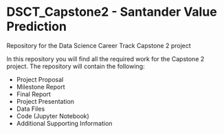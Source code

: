 # DSCT_Capstone2 - Santander Value Prediction 
Repository for the Data Science Career Track Capstone 2 project

In this repository you will find all the required work for the Capstone 2 project. The repository will contain the following:
* Project Proposal
* Milestone Report
* Final Report
* Project Presentation
* Data Files
* Code (Jupyter Notebook)
* Additional Supporting Information
